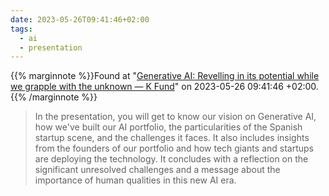 ```yaml
---
date: 2023-05-26T09:41:46+02:00
tags:
  - ai
  - presentation
---
```

{{% marginnote %}}Found at "[Generative AI: Revelling in its potential while we grapple with the unknown — K Fund](https://web.archive.org/web/20230526094146/https://www.kfund.vc/post/generative-ai-revelling-in-its-potential-while-we-grapple-with-the-unknown)" on 2023-05-26 09:41:46 +02:00.{{% /marginnote %}}

> In the presentation, you will get to know our vision on Generative AI, how we've built our AI portfolio, the particularities of the Spanish startup scene, and the challenges it faces. It also includes insights from the founders of our portfolio and how tech giants and startups are deploying the technology. It concludes with a reflection on the significant unresolved challenges and a message about the importance of human qualities in this new AI era.